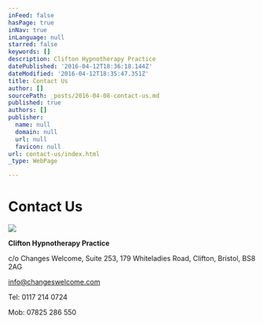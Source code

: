 ```yaml
---
inFeed: false
hasPage: true
inNav: true
inLanguage: null
starred: false
keywords: []
description: Clifton Hypnotherapy Practice
datePublished: '2016-04-12T18:36:18.144Z'
dateModified: '2016-04-12T18:35:47.351Z'
title: Contact Us
author: []
sourcePath: _posts/2016-04-08-contact-us.md
published: true
authors: []
publisher:
  name: null
  domain: null
  url: null
  favicon: null
url: contact-us/index.html
_type: WebPage

---
```

# Contact Us
![](https://the-grid-user-content.s3-us-west-2.amazonaws.com/daca5d28-1fc8-4f10-91fe-a7eeeebdef6d.jpg)

**Clifton Hypnotherapy Practice**

c/o Changes Welcome, Suite 253, 179 Whiteladies Road, Clifton, Bristol, BS8 2AG

info@changeswelcome.com

Tel: 0117 214 0724

Mob: 07825 286 550